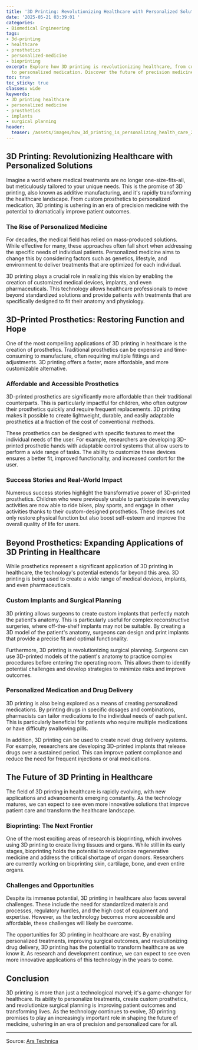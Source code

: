 ```yaml
---
title: '3D Printing: Revolutionizing Healthcare with Personalized Solutions'
date: '2025-05-21 03:39:01 '
categories:
- Biomedical Engineering
tags:
- 3d-printing
- healthcare
- prosthetics
- personalized-medicine
- bioprinting
excerpt: Explore how 3D printing is revolutionizing healthcare, from custom prosthetics
  to personalized medication. Discover the future of precision medicine.
toc: true
toc_sticky: true
classes: wide
keywords:
- 3D printing healthcare
- personalized medicine
- prosthetics
- implants
- surgical planning
header:
  teaser: /assets/images/how_3d_printing_is_personalizing_health_care_20250521033901.jpg
---
```


## 3D Printing: Revolutionizing Healthcare with Personalized Solutions

Imagine a world where medical treatments are no longer one-size-fits-all, but meticulously tailored to your unique needs. This is the promise of 3D printing, also known as additive manufacturing, and it's rapidly transforming the healthcare landscape. From custom prosthetics to personalized medication, 3D printing is ushering in an era of precision medicine with the potential to dramatically improve patient outcomes.

### The Rise of Personalized Medicine

For decades, the medical field has relied on mass-produced solutions. While effective for many, these approaches often fall short when addressing the specific needs of individual patients. Personalized medicine aims to change this by considering factors such as genetics, lifestyle, and environment to deliver treatments that are optimized for each individual.

3D printing plays a crucial role in realizing this vision by enabling the creation of customized medical devices, implants, and even pharmaceuticals. This technology allows healthcare professionals to move beyond standardized solutions and provide patients with treatments that are specifically designed to fit their anatomy and physiology.

## 3D-Printed Prosthetics: Restoring Function and Hope

One of the most compelling applications of 3D printing in healthcare is the creation of prosthetics. Traditional prosthetics can be expensive and time-consuming to manufacture, often requiring multiple fittings and adjustments. 3D printing offers a faster, more affordable, and more customizable alternative.

### Affordable and Accessible Prosthetics

3D-printed prosthetics are significantly more affordable than their traditional counterparts. This is particularly impactful for children, who often outgrow their prosthetics quickly and require frequent replacements. 3D printing makes it possible to create lightweight, durable, and easily adaptable prosthetics at a fraction of the cost of conventional methods.

These prosthetics can be designed with specific features to meet the individual needs of the user. For example, researchers are developing 3D-printed prosthetic hands with adaptable control systems that allow users to perform a wide range of tasks. The ability to customize these devices ensures a better fit, improved functionality, and increased comfort for the user.

### Success Stories and Real-World Impact

Numerous success stories highlight the transformative power of 3D-printed prosthetics. Children who were previously unable to participate in everyday activities are now able to ride bikes, play sports, and engage in other activities thanks to their custom-designed prosthetics. These devices not only restore physical function but also boost self-esteem and improve the overall quality of life for users.

## Beyond Prosthetics: Expanding Applications of 3D Printing in Healthcare

While prosthetics represent a significant application of 3D printing in healthcare, the technology's potential extends far beyond this area. 3D printing is being used to create a wide range of medical devices, implants, and even pharmaceuticals.

### Custom Implants and Surgical Planning

3D printing allows surgeons to create custom implants that perfectly match the patient's anatomy. This is particularly useful for complex reconstructive surgeries, where off-the-shelf implants may not be suitable. By creating a 3D model of the patient's anatomy, surgeons can design and print implants that provide a precise fit and optimal functionality.

Furthermore, 3D printing is revolutionizing surgical planning. Surgeons can use 3D-printed models of the patient's anatomy to practice complex procedures before entering the operating room. This allows them to identify potential challenges and develop strategies to minimize risks and improve outcomes.

### Personalized Medication and Drug Delivery

3D printing is also being explored as a means of creating personalized medications. By printing drugs in specific dosages and combinations, pharmacists can tailor medications to the individual needs of each patient. This is particularly beneficial for patients who require multiple medications or have difficulty swallowing pills.

In addition, 3D printing can be used to create novel drug delivery systems. For example, researchers are developing 3D-printed implants that release drugs over a sustained period. This can improve patient compliance and reduce the need for frequent injections or oral medications.

## The Future of 3D Printing in Healthcare

The field of 3D printing in healthcare is rapidly evolving, with new applications and advancements emerging constantly. As the technology matures, we can expect to see even more innovative solutions that improve patient care and transform the healthcare landscape.

### Bioprinting: The Next Frontier

One of the most exciting areas of research is bioprinting, which involves using 3D printing to create living tissues and organs. While still in its early stages, bioprinting holds the potential to revolutionize regenerative medicine and address the critical shortage of organ donors. Researchers are currently working on bioprinting skin, cartilage, bone, and even entire organs.

### Challenges and Opportunities

Despite its immense potential, 3D printing in healthcare also faces several challenges. These include the need for standardized materials and processes, regulatory hurdles, and the high cost of equipment and expertise. However, as the technology becomes more accessible and affordable, these challenges will likely be overcome.

The opportunities for 3D printing in healthcare are vast. By enabling personalized treatments, improving surgical outcomes, and revolutionizing drug delivery, 3D printing has the potential to transform healthcare as we know it. As research and development continue, we can expect to see even more innovative applications of this technology in the years to come.

## Conclusion

3D printing is more than just a technological marvel; it's a game-changer for healthcare. Its ability to personalize treatments, create custom prosthetics, and revolutionize surgical planning is improving patient outcomes and transforming lives. As the technology continues to evolve, 3D printing promises to play an increasingly important role in shaping the future of medicine, ushering in an era of precision and personalized care for all.

---

Source: [Ars Technica ](https://arstechnica.com/science/2025/05/how-3d-printing-is-personalizing-health-care/)